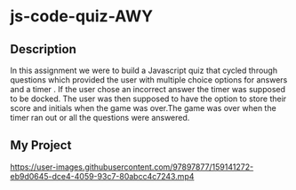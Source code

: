 # js-code-quiz-AWY

## Description

In this assignment we were to build a Javascript quiz that cycled through questions which provided the user with multiple choice options for answers and a timer . If the user chose an incorrect answer the timer was supposed to be docked. The user was then supposed to have the option to store their score and initials when the game was over.The game was over when the timer ran out or all the questions were answered.

## My Project













https://user-images.githubusercontent.com/97897877/159141272-eb9d0645-dce4-4059-93c7-80abcc4c7243.mp4

